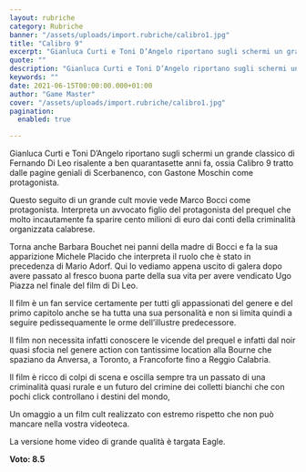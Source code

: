 ```yaml
---
layout: rubriche
category: Rubriche
banner: "/assets/uploads/import.rubriche/calibro1.jpg"
title: "Calibro 9"
excerpt: "Gianluca Curti e Toni D’Angelo riportano sugli schermi un grande classico di Fernando Di Leo risalente a ben quarantasette anni fa, ossia Calibro 9 tratto dalle pagine geniali di Scerbanenco, con Gastone Moschin come protagonista. Questo seguito di un grande cult movie vede Marco Bocci come protagonista. Interpreta un avvocato figlio del protagonista del prequel [&hellip"
quote: ""
description: "Gianluca Curti e Toni D’Angelo riportano sugli schermi un grande classico di Fernando Di Leo risalente a ben quarantasette anni fa, ossia Calibro 9 tratto dalle pagine geniali di Scerbanenco, con Gastone Moschin come protagonista. Questo seguito di un grande cult movie vede Marco Bocci come protagonista. Interpreta un avvocato figlio del protagonista del prequel [&hellip"
keywords: ""
date: 2021-06-15T00:00:00.000+01:00
author: "Game Master"
cover: "/assets/uploads/import.rubriche/calibro1.jpg"
pagination:
  enabled: true

---
```


Gianluca Curti e Toni D’Angelo riportano sugli schermi un grande classico di Fernando Di Leo risalente a ben quarantasette anni fa, ossia Calibro 9 tratto dalle pagine geniali di Scerbanenco, con Gastone Moschin come protagonista.

Questo seguito di un grande cult movie vede Marco Bocci come protagonista. Interpreta un avvocato figlio del protagonista del prequel che molto incautamente fa sparire cento milioni di euro dai conti della criminalità organizzata calabrese.

Torna anche Barbara Bouchet nei panni della madre di Bocci e fa la sua apparizione Michele Placido che interpreta il ruolo che è stato in precedenza di Mario Adorf. Qui lo vediamo appena uscito di galera dopo avere passato al fresco buona parte della sua vita per avere vendicato Ugo Piazza nel finale del film di Di Leo.

Il film è un fan service certamente per tutti gli appassionati del genere e del primo capitolo anche se ha tutta una sua personalità e non si limita quindi a seguire pedissequamente le orme dell’illustre predecessore.

Il film non necessita infatti conoscere le vicende del prequel e infatti dal noir quasi sfocia nel genere action con tantissime location alla Bourne che spaziano da Anversa, a Toronto, a Francoforte fino a Reggio Calabria.

Il film è ricco di colpi di scena e oscilla sempre tra un passato di una criminalità quasi rurale e un futuro del crimine dei colletti bianchi che con pochi click controllano i destini del mondo,

Un omaggio a un film cult realizzato con estremo rispetto che non può mancare nella vostra videoteca.

La versione home video di grande qualità è targata Eagle.

**Voto: 8.5**